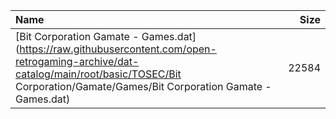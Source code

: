 |Name|Size|
|:---|---:|
|[Bit Corporation Gamate - Games.dat](https://raw.githubusercontent.com/open-retrogaming-archive/dat-catalog/main/root/basic/TOSEC/Bit Corporation/Gamate/Games/Bit Corporation Gamate - Games.dat)|22584|
